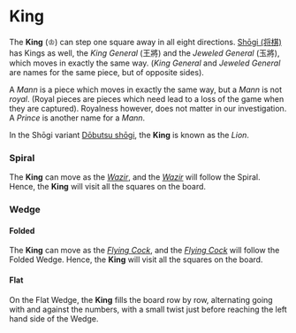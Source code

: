 # King

The **King** (&#x2654;) can step one square away in all eight directions.
[Sh&#x14d;gi (&#x5c06;&#x68cb;)](#wiki:Shogi) has Kings as well,
the *King General* (&#x738b;&#x5c07;) and the
*Jeweled General* (&#x7389;&#x5c07;),
which moves in exactly the same way. (*King General* and *Jeweled General*
are names for the same piece, but of opposite sides).

A *Mann* is a piece which moves in exactly the same way, but a *Mann*
is not *royal*. (Royal pieces are pieces which need lead to a loss
of the game when they are captured). Royalness however, does not
matter in our investigation. A *Prince* is another name for a *Mann*.

In the Sh&#x14d;gi variant [D&#x14d;butsu sh&#x14d;gi](#wiki:Dobutsu_shogi),
the **King** is known as the *Lion*.

### Spiral

The **King** can move as the [*Wazir*](wazir.html), and the
[*Wazir*](wazir.html)
will follow the Spiral. Hence, the **King** will visit all the squares on
the board.

### Wedge

#### Folded

The **King** can move as the [*Flying Cock*](flying_cock.html),
and the [*Flying Cock*](flying_cock.html)
will follow the Folded Wedge. Hence, the **King** will visit all the squares on
the board.

#### Flat

On the Flat Wedge, the **King** fills the board row by row, alternating going
with and against the numbers, with a small twist just before reaching
the left hand side of the Wedge.

<div class = 'trapped' data-piece = 'king'></div>
<div class = 'boxset'  data-sets  = 'chess'></div>
